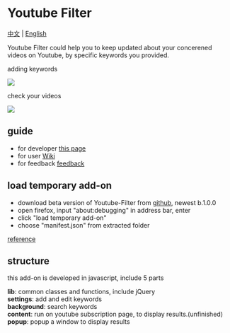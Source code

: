 # Youtube Filter

[中文](https://github.com/c4rO-0/YouTube-Filter/blob/master/README.md) | [English](https://github.com/c4rO-0/YouTube-Filter/blob/master/README_en.md)

Youtube Filter could help you to keep updated about your concerened videos on Youtube, by specific keywords you provided.

adding keywords

![](https://media.giphy.com/media/3ohs4dmQK9B9GCnNFC/giphy.gif)

check your videos

![](https://media.giphy.com/media/l4pTdjCrc7h0OxFPG/giphy.gif)

## guide

- for developer [this page](https://github.com/c4rO-0/YouTube-Filter)
- for user [Wiki](https://github.com/c4rO-0/YouTube-Filter/wiki/%E4%B8%BB%E9%A1%B5)
- for feedback [feedback](https://github.com/c4rO-0/YouTube-Filter/issues)

## load temporary add-on

- download beta version of Youtube-Filter from [github](https://github.com/c4rO-0/YouTube-Filter/releases), newest b.1.0.0
- open firefox, input "about:debugging" in address bar, enter
- click "load temporary add-on"
- choose "manifest.json" from extracted folder  

[reference](https://youtu.be/cer9EUKegG4)

## structure
this add-on is developed in javascript, include 5 parts

**lib**: common classes and functions, include jQuery  
**settings**: add and edit keywords  
**background**: search keywords  
**content**: run on youtube subscription page, to display results.(unfinished)  
**popup**: popup a window to display results  